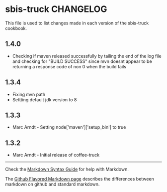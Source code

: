 sbis-truck CHANGELOG
====================

This file is used to list changes made in each version of the sbis-truck cookbook.

1.4.0
-----
- Checking if maven released successfully by tailing the end of the log file and checking for 
"BUILD SUCCESS" since mvn doesnt appear to be returning a response code of non 0 when the build fails

1.3.4
-----
- Fixing mvn path
- Settting default jdk version to 8

1.3.3
------
- Marc Arndt - Setting node['maven']['setup_bin'] to true

1.3.2
-----
- Marc Arndt - Initial release of coffee-truck



- - -
Check the [Markdown Syntax Guide](http://daringfireball.net/projects/markdown/syntax) for help with Markdown.

The [Github Flavored Markdown page](http://github.github.com/github-flavored-markdown/) describes the differences between markdown on github and standard markdown.

